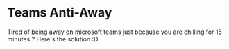 # Teams Anti-Away
Tired of being away on microsoft teams just because you are chilling for 15 minutes ? Here's the solution :D
